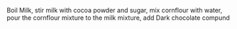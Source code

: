 Boil Milk, stir milk with cocoa powder and sugar, mix cornflour with water, pour the cornflour mixture to the milk mixture, add Dark chocolate compund